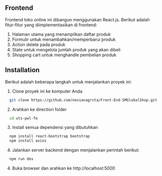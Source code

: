 ## Frontend

Frontend toko online ini dibangun menggunakan React.js. Berikut adalah fitur-fitur yang diimplementasikan di frontend:

1. Halaman utama yang menampilkan daftar produk
2. Formulir untuk menambahkan/memperbarui produk
3. Action delete pada produk
4. State untuk mengelola jumlah produk yang akan dibeli
5. Shopping cart untuk menghandle pembelian produk

## Installation

Berikut adalah beberapa langkah untuk menjalankan proyek ini:
1. Clone proyek ini ke komputer Anda
```bash
  git clone https://github.com/novianagrsta/Front-End-SMGlobalShop.git
```
2. Arahkan ke directiori folder
```bash
  cd uts-pwl-fe
```
3. Install semua dependensi yang dibutuhkan
```bash
  npm install react-bootstrap bootstrap
  npm install axios
```
4. Jalankan server backend dengan menjalankan perintah berikut:

```bash
  npm run dev
```
4. Buka browser dan arahkan ke http://localhost:5000
